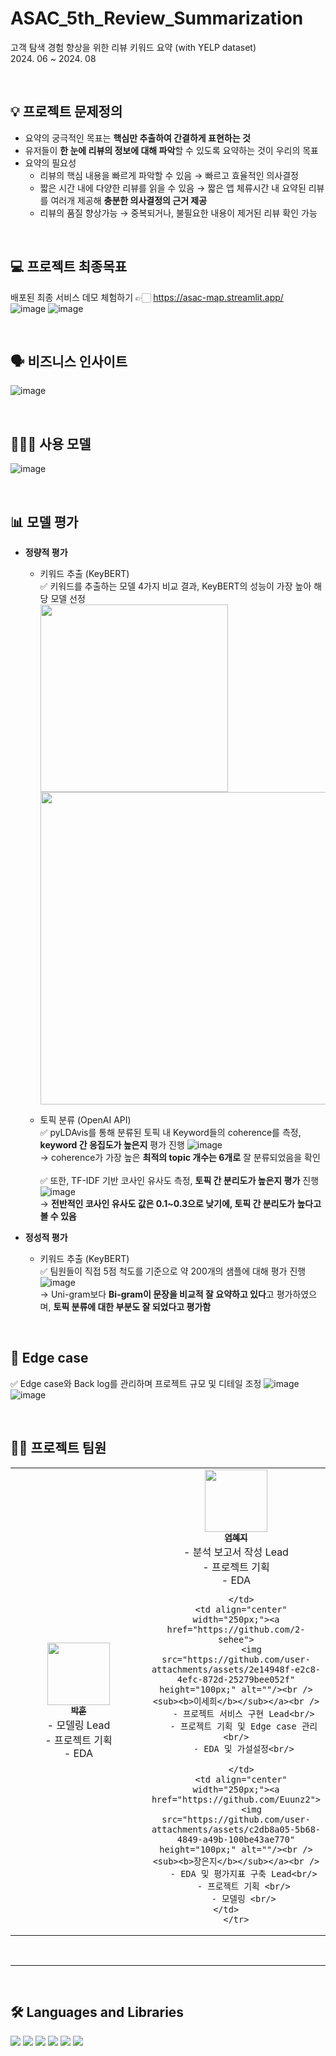 # ASAC_5th_Review_Summarization
고객 탐색 경험 향상을 위한 리뷰 키워드 요약 (with YELP dataset)
<br/>
2024. 06 ~ 2024. 08


<br/>


## 💡 프로젝트 문제정의
* 요약의 궁극적인 목표는 **핵심만 추출하여 간결하게 표현하는 것**
* 유저들이 **한 눈에 리뷰의 정보에 대해 파악**할 수 있도록 요약하는 것이 우리의 목표
* 요약의 필요성
  * 리뷰의 핵심 내용을 빠르게 파악할 수 있음 → 빠르고 효율적인 의사결정
  * 짧은 시간 내에 다양한 리뷰를 읽을 수 있음 → 짧은 앱 체류시간 내 요약된 리뷰를 여러개 제공해 **충분한 의사결정의 근거 제공**
  * 리뷰의 품질 향상가능 → 중복되거나, 불필요한 내용이 제거된 리뷰 확인 가능

<br/>

## 💻 프로젝트 최종목표 
배포된 최종 서비스 데모 체험하기 👉🏻 https://asac-map.streamlit.app/ <br/> 
![image](https://github.com/user-attachments/assets/0ed6f500-2db2-479c-9c63-81e75fd62a1d)
![image](https://github.com/user-attachments/assets/0c7e2530-07d0-4649-a425-98ad3e735bab)


<br/>

## 🗣️ 비즈니스 인사이트
![image](https://github.com/user-attachments/assets/dba8b524-f771-4888-b629-002906af3fde)


<br/>

## 👨🏻‍🔧 사용 모델
![image](https://github.com/user-attachments/assets/13f12d77-4132-4682-8bd2-8d276f856289)

<br/>

## 📊 모델 평가
* **정량적 평가**
  
  * 키워드 추출 (KeyBERT)
    <br/> ✅ 키워드를 추출하는 모델 4가지 비교 결과, KeyBERT의 성능이 가장 높아 해당 모델 선정 <br/>
    <img src="https://github.com/user-attachments/assets/4464dbc6-6b35-40b4-ac3a-6458c592afc3" width="300px"/>
    <img src="https://github.com/user-attachments/assets/b57c9b7a-052b-4497-97f2-71459bb5ef36" width="500px"/>
    
  * 토픽 분류 (OpenAI API)
    <br/> ✅ pyLDAvis를 통해 분류된 토픽 내 Keyword들의 coherence를 측정, **keyword 간 응집도가 높은지** 평가 진행
    ![image](https://github.com/user-attachments/assets/8a81ff87-12fc-4f5d-8b41-12c16f05f660)   <br/>
    → coherence가 가장 높은 **최적의 topic 개수는 6개로** 잘 분류되었음을 확인  <br/>
    <br/> ✅ 또한, TF-IDF 기반 코사인 유사도 측정, **토픽 간 분리도가 높은지 평가** 진행
    ![image](https://github.com/user-attachments/assets/7229db3e-8229-4de1-aeb4-99f257f2f36b)  <br/>
    → **전반적인 코사인 유사도 값은 0.1~0.3으로 낮기에, 토픽 간 분리도가 높다고 볼 수 있음**

* **정성적 평가**
  
  * 키워드 추출 (KeyBERT)
    <br/> ✅ 팀원들이 직접 5점 척도를 기준으로 약 200개의 샘플에 대해 평가 진행
    ![image](https://github.com/user-attachments/assets/0d633720-5497-4dc3-b43d-b3dd2cfcd912)  <br/>
    → Uni-gram보다 **Bi-gram이 문장을 비교적 잘 요약하고 있다**고 평가하였으며, **토픽 분류에 대한 부분도 잘 되었다고 평가함**

<br/>    

## 🚨 Edge case
✅ Edge case와 Back log를 관리하며 프로젝트 규모 및 디테일 조정
![image](https://github.com/user-attachments/assets/541aae15-d7f7-4906-9430-343a583539ad)
![image](https://github.com/user-attachments/assets/2d0a1821-3d55-4530-9c25-7b7046dd4025)


<br/>

## 🙋🏻 프로젝트 팀원
<table>
  <tbody>
    <tr>
      <td align="center" width="250px;"><a href="https://github.com/daphoon">
          <img src="https://github.com/user-attachments/assets/2348b3b6-b7ae-408c-819d-829cd4a51d6a" height="100px;" alt=""/><br /><sub><b>박훈</b></sub></a><br />
       - 모델링 Lead <br/>
       - 프로젝트 기획 <br/>
       - EDA <br/>
      </td>
      <td align="center" width="250px;"><a href="https://github.com/yeomsta">
          <img src="https://github.com/user-attachments/assets/93a88285-0aa4-4070-936f-07abf05cf1ad" height="100px;" alt=""/><br /><sub><b>염혜지</b></sub></a><br />
       - 분석 보고서 작성 Lead<br/>
       - 프로젝트 기획 <br/>
       - EDA <br/>
      
      </td>
      <td align="center" width="250px;"><a href="https://github.com/2-sehee">
          <img src="https://github.com/user-attachments/assets/2e14948f-e2c8-4efc-872d-25279bee052f" height="100px;" alt=""/><br /><sub><b>이세희</b></sub></a><br />
       - 프로젝트 서비스 구현 Lead<br/>
       - 프로젝트 기획 및 Edge case 관리<br/>
       - EDA 및 가설설정<br/>
      
      </td>
      <td align="center" width="250px;"><a href="https://github.com/Euunz2">
          <img src="https://github.com/user-attachments/assets/c2db8a05-5b68-4849-a49b-100be43ae770" height="100px;" alt=""/><br /><sub><b>장은지</b></sub></a><br />
       - EDA 및 평가지표 구축 Lead<br/>
       - 프로젝트 기획 <br/>
       - 모델링 <br/>
      </td>      
    </tr>
  </tbody>
</table>


<br/>
<hr/>
<br/>

## 🛠️ Languages and Libraries

<div>
 <img src="https://img.shields.io/badge/Python-3776AB?style=flat-square&logo=python&logoColor=white" />
 <img src="https://img.shields.io/badge/streamlit-FF4B4B?style=flat-square&logo=streamlit&logoColor=white" />
 <img src="https://img.shields.io/badge/OpenAI-412991?style=flat-square&logo=openai&logoColor=white" />
 <img src="https://img.shields.io/badge/github-181717?style=flat-square&logo=github&logoColor=white" />
 <img src="https://img.shields.io/badge/polars-CD792C?style=flat-square&logo=polars&logoColor=white" />
 <img src="https://img.shields.io/badge/SQLite-003B57?style=flat-square&logo=SQLite&logoColor=white" />
</div>
